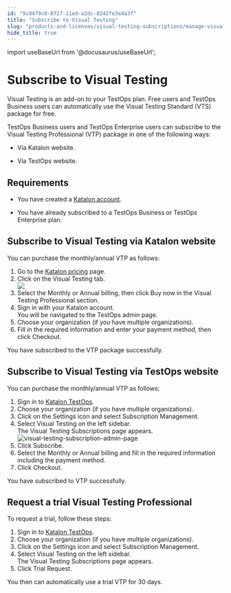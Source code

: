 ```yaml
---
id: "9c8479c0-0727-11ed-a2dc-0242fe3e4a3f"
title: "Subscribe to Visual Testing"
slug: "products-and-licenses/visual-testing-subscriptions/manage-visual-testing-subscriptions/subscribe-to-visual-testing"
hide_title: true
---
```

import useBaseUrl from '@docusaurus/useBaseUrl';


# <a id="concept-8855" class="anchor_top_offset"/><a id="ariaid-title1" class="anchor_top_offset"/>Subscribe to Visual Testing

<p xmlns="http://www.w3.org/1999/xhtml" className="shortdesc">Visual Testing is an add-on to your TestOps plan. Free users and TestOps Business users can automatically use the Visual Testing Standard (VTS) package for free.</p> 
<div xmlns="http://www.w3.org/1999/xhtml" className="p">TestOps Business users and TestOps Enterprise users can subscribe to the Visual Testing Professional (VTP) package in one of the following ways:<ul className="ul"><li className="li"><p className="p">Via Katalon website.</p></li><li className="li"><p className="p">Via TestOps website.</p></li></ul></div>

## Requirements

<div xmlns="http://www.w3.org/1999/xhtml" className="p"><ul className="ul"><li className="li"><p className="p">You have created a <a className="xref j-external-link" href="https://www.katalon.com/sign-up/Katalon account" target="_blank">Katalon account</a>.</p></li><li className="li"><p className="p">You have already subscribed to a TestOps Business or TestOps Enterprise plan.</p></li></ul></div>

## <a id="task-1527" class="anchor_top_offset"/>Subscribe to Visual Testing via Katalon website 

<section xmlns="http://www.w3.org/1999/xhtml" className="section context">You can purchase the monthly/annual VTP as follows:</section> 
<ol xmlns="http://www.w3.org/1999/xhtml" className="ol steps"><li className="li step stepexpand"><span className="ph cmd">Go to the <a className="xref j-external-link" href="https://katalon.com/pricing/" target="_blank">Katalon pricing</a> page.</span></li><li className="li step stepexpand"><span className="ph cmd">Click on the <span className="ph uicontrol">Visual Testing</span> tab.</span><div className="itemgroup info"><img className="image" src={useBaseUrl("/9c90aec0-0727-11ed-a2dc-0242fe3e4a3f.png")} /></div></li><li className="li step stepexpand"><span className="ph cmd">Select the <span className="ph uicontrol">Monthly</span> or <span className="ph uicontrol">Annual</span> billing, then click <span className="ph uicontrol">Buy now</span> in the <span className="ph uicontrol">Visual Testing Professional</span> section. </span></li><li className="li step stepexpand"><span className="ph cmd">Sign in with your Katalon account.</span><div className="itemgroup info">You will be navigated to the TestOps admin page. </div></li><li className="li step stepexpand"><span className="ph cmd">Choose your organization (if you have multiple organizations).</span></li><li className="li step stepexpand"><span className="ph cmd">Fill in the required information and enter your payment method, then click <span className="ph uicontrol">Checkout</span>.</span></li></ol> 
<section xmlns="http://www.w3.org/1999/xhtml" className="section result">You have subscribed to the VTP package successfully.</section> 

## <a id="task-2627" class="anchor_top_offset"/>Subscribe to Visual Testing via TestOps website

<section xmlns="http://www.w3.org/1999/xhtml" className="section context">You can purchase the monthly/annual VTP as follows:</section> 
<ol xmlns="http://www.w3.org/1999/xhtml" className="ol steps"><li className="li step stepexpand"><span className="ph cmd">Sign in to <a className="xref j-external-link" href="https://testops.katalon.io/login" target="_blank">Katalon TestOps</a>.</span></li><li className="li step stepexpand"><span className="ph cmd">Choose your organization (if you have multiple organizations).</span></li><li className="li step stepexpand"><span className="ph cmd">Click on the <span className="ph uicontrol">Settings</span> icon and select <span className="ph uicontrol">Subscription Management</span>.</span></li><li className="li step stepexpand"><span className="ph cmd">Select <span className="ph uicontrol">Visual Testing</span> on the left sidebar.</span><div className="itemgroup info">The <span className="ph uicontrol">Visual Testing Subscriptions</span> page appears. </div><div className="itemgroup stepresult"><img className="image" src={useBaseUrl("/9c6f4410-0727-11ed-a2dc-0242fe3e4a3f.png")} alt="visual-testing-subscription-admin-page" /></div></li><li className="li step stepexpand"><span className="ph cmd">Click  <span className="ph uicontrol">Subscribe</span>.</span></li><li className="li step stepexpand"><span className="ph cmd">Select the <span className="ph uicontrol">Monthly</span> or <span className="ph uicontrol">Annual</span> billing and fill in the required information including the payment method.</span></li><li className="li step stepexpand"><span className="ph cmd">Click <span className="ph uicontrol">Checkout</span>.</span></li></ol> 
<section xmlns="http://www.w3.org/1999/xhtml" className="section result">You have subscribed to VTP successfully.</section> 

## <a id="task-5088" class="anchor_top_offset"/>Request a trial Visual Testing Professional

<section xmlns="http://www.w3.org/1999/xhtml" className="section context">To request a trial, follow these steps:</section> 
<ol xmlns="http://www.w3.org/1999/xhtml" className="ol steps"><li className="li step stepexpand"><span className="ph cmd">Sign in to <a className="xref j-external-link" href="https://testops.katalon.io/login" target="_blank">Katalon TestOps</a>.</span></li><li className="li step stepexpand"><span className="ph cmd">Choose your organization (if you have multiple organizations).</span></li><li className="li step stepexpand"><span className="ph cmd">Click on the <span className="ph uicontrol">Settings</span> icon and select <span className="ph uicontrol">Subscription Management</span>.</span></li><li className="li step stepexpand"><span className="ph cmd">Select <span className="ph uicontrol">Visual Testing</span> on the left sidebar.</span><div className="itemgroup info">The <span className="ph uicontrol">Visual Testing Subscriptions</span> page appears. </div></li><li className="li step stepexpand"><span className="ph cmd">Click <span className="ph uicontrol">Trial Request</span>.</span></li></ol> 
<section xmlns="http://www.w3.org/1999/xhtml" className="section result">You then can automatically use a trial VTP for 30 days. </section> 
